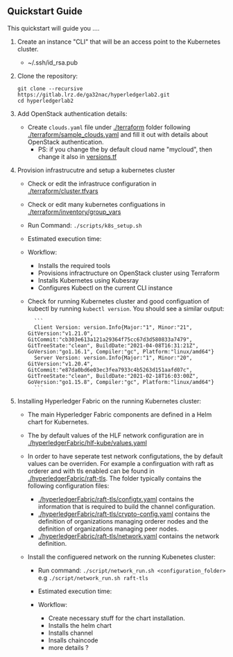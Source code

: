 ## **Quickstart Guide**

This quickstart will guide you ....

1.  Create an instance "CLI" that will be an access point to the Kubernetes cluster.

    - ~/.ssh/id_rsa.pub

2.  Clone the repository:

    ```
    git clone --recursive https://gitlab.lrz.de/ga32nac/hyperledgerlab2.git
    cd hyperledgerlab2
    ```

3.  Add OpenStack authentication details:

    - Create `clouds.yaml` file under [./terraform](../terraform) folder following [./terraform/sample_clouds.yaml](./terraform/sample_clouds.yaml) and fill it out with details about OpenStack authentication.
      - PS: if you change the by default cloud name "mycloud", then change it also in [versions.tf](versions.tf)

4.  Provision infrastrucutre and setup a kubernetes cluster

    - Check or edit the infrastruce configuration in [./terraform/cluster.tfvars](../terraform/cluster.tfvars)
    - Check or edit many kubernetes configuations in [./terraform/inventory/group_vars](../terraform/inventory/group_vars)
    - Run Command: `./scripts/k8s_setup.sh `
    - Estimated execution time:
    - Workflow:

      - Installs the required tools
      - Provisions infractructure on OpenStack cluster using Terraform
      - Installs Kubernetes using Kubesray
      - Configures Kubectl on the current CLI instance

    - Check for running Kubernetes cluster and good configuation of kubectl by running `kubectl version`.
      You should see a similar output:

            ```
            Client Version: version.Info{Major:"1", Minor:"21", GitVersion:"v1.21.0", GitCommit:"cb303e613a121a29364f75cc67d3d580833a7479", GitTreeState:"clean", BuildDate:"2021-04-08T16:31:21Z", GoVersion:"go1.16.1", Compiler:"gc", Platform:"linux/amd64"}
            Server Version: version.Info{Major:"1", Minor:"20", GitVersion:"v1.20.4", GitCommit:"e87da0bd6e03ec3fea7933c4b5263d151aafd07c", GitTreeState:"clean", BuildDate:"2021-02-18T16:03:00Z", GoVersion:"go1.15.8", Compiler:"gc", Platform:"linux/amd64"}
            ```

5.  Installing Hyperledger Fabric on the running Kubernetes cluster:

    - The main Hyperledger Fabric components are defined in a Helm chart for Kubernetes.
    - The by default values of the HLF network configuration are in [./hyperledgerFabric/hlf-kube/values.yaml](../hyperledgerFabric/hlf-kube/values.yaml)
    - In order to have seperate test network configutations, the by default values can be overriden. For example a confirguation with raft as orderer and with tls enabled can be found in [./hyperledgerFabric/raft-tls](../hyperledgerFabric/raft-tls).
      The folder typically contains the following configuration files:

      - [./hyperledgerFabric/raft-tls/configtx.yaml](../hyperledgerFabric/raft-tls/configtx.yaml) contains the information that is required to build the channel configuration.
      - [./hyperledgerFabric/raft-tls/crypto-config.yaml](../hyperledgerFabric/raft-tls/crypto-config.yaml) contains the definition of organizations managing orderer nodes and the definition of organizations managing peer nodes.
      - [./hyperledgerFabric/raft-tls/network.yaml](../hyperledgerFabric/raft-tls/network.yaml) contains the network definition.

    - Install the configuered network on the running Kubenetes cluster:

      - Run command: `./script/network_run.sh <configuration_folder>` e.g `./script/network_run.sh raft-tls`
      - Estimated execution time:

      - Workflow:

        - Create necessary stuff for the chart installation.
        - Installs the helm chart
        - Installs channel
        - Insalls chaincode
        - more details ?
